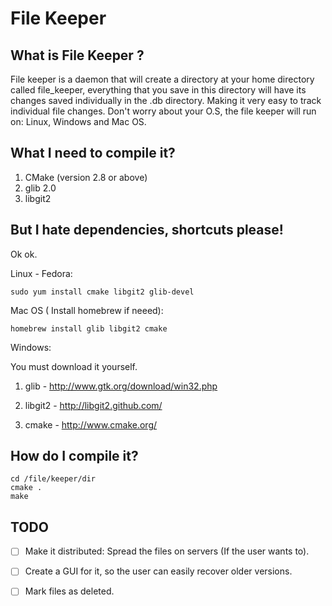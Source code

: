 File Keeper
===========

What is File Keeper ?
---------------------

File keeper is a daemon that will create a directory at your home directory called file_keeper,
everything that you save in this directory will have its changes saved individually in the .db directory.
Making it very easy to track individual file changes.
Don't worry about your O.S, the file keeper will run on: Linux, Windows and Mac OS.

What I need to compile it?
--------------------------
1. CMake (version 2.8 or above)
2. glib 2.0
3. libgit2

But I hate dependencies, shortcuts please!
--------------------------
Ok ok.

Linux - Fedora: 
```shell
sudo yum install cmake libgit2 glib-devel
```

Mac OS  ( Install homebrew if neeed):
```shell
homebrew install glib libgit2 cmake
```

Windows:

You must download it yourself.

1. glib - http://www.gtk.org/download/win32.php

2. libgit2 -  http://libgit2.github.com/

3. cmake - http://www.cmake.org/

How do I compile it?
--------------------
```shell
cd /file/keeper/dir
cmake .
make
```

TODO
-----
- [ ] Make it distributed: Spread the files on servers (If the user wants to).
- [ ] Create a GUI for it, so the user can easily recover older versions.
- [ ] Mark files as deleted.


